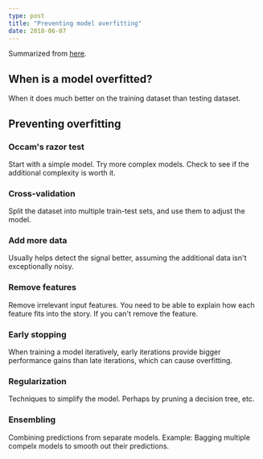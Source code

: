 ```yaml
---
type: post
title: "Preventing model overfitting"
date: 2018-06-07
---
```


Summarized from [here](https://elitedatascience.com/overfitting-in-machine-learning).

## When is a model overfitted?

When it does much better on the training dataset than testing dataset.


## Preventing overfitting

### Occam's razor test

Start with a simple model. 
Try more complex models.
Check to see if the additional complexity is worth it.

### Cross-validation

Split the dataset into multiple train-test sets,
and use them to adjust the model.

### Add more data

Usually helps detect the signal better,
assuming the additional data isn't exceptionally noisy.

### Remove features

Remove irrelevant input features.
You need to be able to explain how each feature fits into the story.
If you can't remove the feature.

### Early stopping

When training a model iteratively,
early iterations provide bigger performance gains than late iterations,
which can cause overfitting.

### Regularization

Techniques to simplify the model.
Perhaps by pruning a decision tree, etc.

### Ensembling

Combining predictions from separate models.
Example: Bagging multiple compelx models to smooth out their predictions.








